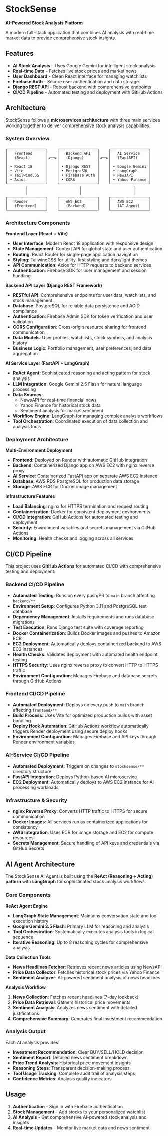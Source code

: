 # StockSense

**AI-Powered Stock Analysis Platform**

A modern full-stack application that combines AI analysis with real-time market data to provide comprehensive stock insights.

## Features

- **AI Stock Analysis** - Uses Google Gemini for intelligent stock analysis
- **Real-time Data** - Fetches live stock prices and market news
- **User Dashboard** - Clean React interface for managing watchlists
- **Firebase Auth** - Secure user authentication and data storage
- **Django REST API** - Robust backend with comprehensive endpoints
- **CI/CD Pipeline** - Automated testing and deployment with GitHub Actions

##  Architecture

StockSense follows a **microservices architecture** with three main services working together to deliver comprehensive stock analysis capabilities.

### System Overview

```
┌─────────────────┐    ┌─────────────────┐    ┌─────────────────┐
│   Frontend      │    │   Backend API   │    │   AI Service    │
│   (React)       │◄──►│   (Django)      │◄──►│   (FastAPI)     │
│                 │    │                 │    │                 │
│ • React 18      │    │ • Django REST   │    │ • Google Gemini │
│ • Vite          │    │ • PostgreSQL    │    │ • LangGraph     │
│ • TailwindCSS   │    │ • Firebase Auth │    │ • NewsAPI       │
│ • Axios         │    │ • CORS          │    │ • Yahoo Finance │
└─────────────────┘    └─────────────────┘    └─────────────────┘
         │                       │                       │
         │                       │                       │
┌─────────────────┐    ┌─────────────────┐    ┌─────────────────┐
│   Render        │    │   AWS EC2       │    │   AWS EC2       │
│   (Frontend)    │    │   (Backend)     │    │   (AI Agent)    │
└─────────────────┘    └─────────────────┘    └─────────────────┘
```

### Architecture Components

**Frontend Layer (React + Vite)**
- **User Interface**: Modern React 18 application with responsive design
- **State Management**: Context API for global state and user authentication
- **Routing**: React Router for single-page application navigation
- **Styling**: TailwindCSS for utility-first styling and dark/light themes
- **API Communication**: Axios for HTTP requests to backend services
- **Authentication**: Firebase SDK for user management and session handling

**Backend API Layer (Django REST Framework)**
- **RESTful API**: Comprehensive endpoints for user data, watchlists, and stock management
- **Database**: PostgreSQL for reliable data persistence and ACID compliance
- **Authentication**: Firebase Admin SDK for token verification and user validation
- **CORS Configuration**: Cross-origin resource sharing for frontend communication
- **Data Models**: User profiles, watchlists, stock symbols, and analysis history
- **Business Logic**: Portfolio management, user preferences, and data aggregation

**AI Service Layer (FastAPI + LangGraph)**
- **ReAct Agent**: Sophisticated reasoning and acting pattern for stock analysis
- **LLM Integration**: Google Gemini 2.5 Flash for natural language processing
- **Data Sources**: 
  - NewsAPI for real-time financial news
  - Yahoo Finance for historical stock data
  - Sentiment analysis for market sentiment
- **Workflow Engine**: LangGraph for managing complex analysis workflows
- **Tool Orchestration**: Coordinated execution of data collection and analysis tools


### Deployment Architecture

**Multi-Environment Deployment**
- **Frontend**: Deployed on Render with automatic GitHub integration
- **Backend**: Containerized Django app on AWS EC2 with nginx reverse proxy
- **AI Service**: Containerized FastAPI app on separate AWS EC2 instance
- **Database**: AWS RDS PostgreSQL for production data storage
- **Storage**: AWS ECR for Docker image management

**Infrastructure Features**
- **Load Balancing**: nginx for HTTPS termination and request routing
- **Containerization**: Docker for consistent deployment environments
- **CI/CD Integration**: GitHub Actions for automated testing and deployment
- **Security**: Environment variables and secrets management via GitHub Actions
- **Monitoring**: Health checks and logging across all services



## CI/CD Pipeline

This project uses **GitHub Actions** for automated CI/CD with comprehensive testing and deployment:

### Backend CI/CD Pipeline
- **Automated Testing**: Runs on every push/PR to `main` branch affecting `backend/**`
- **Environment Setup**: Configures Python 3.11 and PostgreSQL test database
- **Dependency Management**: Installs requirements and runs database migrations
- **Test Execution**: Runs Django test suite with coverage reporting
- **Docker Containerization**: Builds Docker images and pushes to Amazon ECR
- **EC2 Deployment**: Automatically deploys containerized backend to AWS EC2 instances
- **Health Checks**: Validates deployment with automated health endpoint testing
- **HTTPS Security**: Uses nginx reverse proxy to convert HTTP to HTTPS traffic
- **Environment Configuration**: Manages Firebase and database secrets through GitHub Actions

### Frontend CI/CD Pipeline
- **Automated Deployment**: Deploys on every push to `main` branch affecting `frontend/**`
- **Build Process**: Uses Vite for optimized production builds with asset bundling
- **Deploy Hook Automation**: GitHub Actions workflow automatically triggers Render deployment using secure deploy hooks
- **Environment Configuration**: Manages Firebase and API keys through Render environment variables

### AI-Service CI/CD Pipeline
- **Automated Deployment**: Triggers on changes to `stocksense/**` directory structure
- **FastAPI Integration**: Deploys Python-based AI microservice
- **EC2 Deployment**: Automatically deploys to AWS EC2 instance for AI processing workloads

### Infrastructure & Security
- **nginx Reverse Proxy**: Converts HTTP traffic to HTTPS for secure communication
- **Docker Images**: All services run as containerized applications for consistency
- **AWS Integration**: Uses ECR for image storage and EC2 for compute resources
- **Secrets Management**: Secure handling of API keys and credentials via GitHub Secrets

## AI Agent Architecture

The StockSense AI Agent is built using the **ReAct (Reasoning + Acting) pattern** with **LangGraph** for sophisticated stock analysis workflows.

### Core Components

**ReAct Agent Engine**
- **LangGraph State Management**: Maintains conversation state and tool execution history
- **Google Gemini 2.5 Flash**: Primary LLM for reasoning and analysis
- **Tool Orchestration**: Systematically executes analysis tools in logical sequence
- **Iterative Reasoning**: Up to 8 reasoning cycles for comprehensive analysis

**Data Collection Tools**
- **News Headlines Fetcher**: Retrieves recent news articles using NewsAPI
- **Price Data Collector**: Fetches historical stock prices via Yahoo Finance
- **Sentiment Analyzer**: AI-powered sentiment analysis of news headlines

**Analysis Workflow**
1. **News Collection**: Fetches recent headlines (7-day lookback)
2. **Price Data Retrieval**: Gathers historical price movements
3. **Sentiment Analysis**: Analyzes news sentiment with detailed justifications
4. **Comprehensive Summary**: Generates final investment recommendation


### Analysis Output

Each AI analysis provides:
- **Investment Recommendation**: Clear BUY/SELL/HOLD decision
- **Sentiment Report**: Detailed news sentiment breakdown
- **Price Trend Analysis**: Historical price movement insights
- **Reasoning Steps**: Transparent decision-making process
- **Tool Usage Tracking**: Complete audit trail of analysis steps
- **Confidence Metrics**: Analysis quality indicators


## Usage

1. **Authentication** - Sign in with Firebase authentication
2. **Stock Management** - Add stocks to your personalized watchlist
3. **AI Analysis** - Get comprehensive AI-powered stock analysis and insights
4. **Real-time Updates** - Monitor live market data and news sentiment

